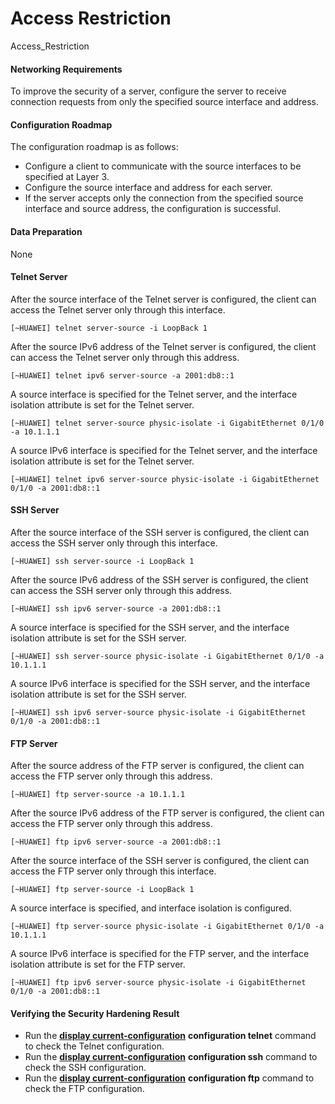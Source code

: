 Access Restriction
==================

Access_Restriction

#### Networking Requirements

To improve the security of a server, configure the server to receive connection requests from only the specified source interface and address.


#### Configuration Roadmap

The configuration roadmap is as follows:

* Configure a client to communicate with the source interfaces to be specified at Layer 3.
* Configure the source interface and address for each server.
* If the server accepts only the connection from the specified source interface and source address, the configuration is successful.


#### Data Preparation

None


#### Telnet Server

After the source interface of the Telnet server is configured, the client can access the Telnet server only through this interface.

```
[~HUAWEI] telnet server-source -i LoopBack 1
```
After the source IPv6 address of the Telnet server is configured, the client can access the Telnet server only through this address.
```
[~HUAWEI] telnet ipv6 server-source -a 2001:db8::1
```

A source interface is specified for the Telnet server, and the interface isolation attribute is set for the Telnet server.
```
[~HUAWEI] telnet server-source physic-isolate -i GigabitEthernet 0/1/0 -a 10.1.1.1
```

A source IPv6 interface is specified for the Telnet server, and the interface isolation attribute is set for the Telnet server.
```
[~HUAWEI] telnet ipv6 server-source physic-isolate -i GigabitEthernet 0/1/0 -a 2001:db8::1
```


#### SSH Server

After the source interface of the SSH server is configured, the client can access the SSH server only through this interface.

```
[~HUAWEI] ssh server-source -i LoopBack 1
```
After the source IPv6 address of the SSH server is configured, the client can access the SSH server only through this address.
```
[~HUAWEI] ssh ipv6 server-source -a 2001:db8::1
```

A source interface is specified for the SSH server, and the interface isolation attribute is set for the SSH server.
```
[~HUAWEI] ssh server-source physic-isolate -i GigabitEthernet 0/1/0 -a 10.1.1.1
```

A source IPv6 interface is specified for the SSH server, and the interface isolation attribute is set for the SSH server.
```
[~HUAWEI] ssh ipv6 server-source physic-isolate -i GigabitEthernet 0/1/0 -a 2001:db8::1
```


#### FTP Server

After the source address of the FTP server is configured, the client can access the FTP server only through this address.

```
[~HUAWEI] ftp server-source -a 10.1.1.1 
```
After the source IPv6 address of the FTP server is configured, the client can access the FTP server only through this address.
```
[~HUAWEI] ftp ipv6 server-source -a 2001:db8::1
```

After the source interface of the SSH server is configured, the client can access the FTP server only through this interface.

```
[~HUAWEI] ftp server-source -i LoopBack 1
```
A source interface is specified, and interface isolation is configured.
```
[~HUAWEI] ftp server-source physic-isolate -i GigabitEthernet 0/1/0 -a 10.1.1.1
```

A source IPv6 interface is specified for the FTP server, and the interface isolation attribute is set for the FTP server.
```
[~HUAWEI] ftp ipv6 server-source physic-isolate -i GigabitEthernet 0/1/0 -a 2001:db8::1
```


#### Verifying the Security Hardening Result

* Run the [**display current-configuration**](cmdqueryname=display+current-configuration) **configuration telnet** command to check the Telnet configuration.
* Run the [**display current-configuration**](cmdqueryname=display+current-configuration) **configuration ssh** command to check the SSH configuration.
* Run the [**display current-configuration**](cmdqueryname=display+current-configuration) **configuration ftp** command to check the FTP configuration.